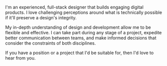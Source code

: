 I'm an experienced, full-stack designer that builds engaging digital products. I love challenging perceptions around what is technically possible if it'll preserve a design's integrity.

My in-depth understanding of design and development allow me to be flexible and effective. I can take part during any stage of a project, expedite better communication between teams, and make informed decisions that consider the constraints of both disciplines.

If you have a position or a project that I'd be suitable for, then I'd love to hear from you.
